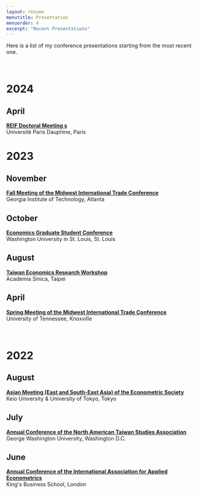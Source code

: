 ```yaml
---
layout: resume
menutitle: Presentation
menuorder: 4
excerpt: "Recent Presentations"
---
```


Here is a list of my conference presentations starting from the most recent one. <br> <br> <br>

# 2024

## April
<a href="https://sites.google.com/site/riefnetwork/home?authuser=0" target="_blank">**REIF Doctoral Meeting
s**</a>\
Université Paris Dauphine, Paris

# 2023

## November
<a href="https://econ.gatech.edu/midwest-economics-conference" target="_blank">**Fall Meeting of the Midwest International Trade Conference**</a>\
Georgia Institute of Technology, Atlanta

## October
<a href="https://sites.wustl.edu/egsc/" target="_blank">**Economics Graduate Student Conference**</a>\
Washington University in St. Louis, St. Louis

## August
<a href="https://www.econ.sinica.edu.tw/summer2023" target="_blank">**Taiwan Economics Research Workshop**</a>\
Academia Sinica, Taipei

## April
<a href="https://haslam.utk.edu/midwest-economics-conference/" target="_blank">**Spring Meeting of the Midwest International Trade Conference**</a>\
University of Tennessee, Knoxville <br> <br> <br>

# 2022

## August
<a href="https://ies.keio.ac.jp/ames2022/" target="_blank">**Asian Meeting (East and South-East Asia) of the Econometric Society**</a>\
Keio University & University of Tokyo, Tokyo

## July
<a href="https://www.na-tsa.org/" target="_blank">**Annual Conference of the North American Taiwan Studies Association**</a>\
George Washington University, Washington D.C.

## June
<a href="https://iaae2022.org/" target="_blank">**Annual Conference of the International Association for Applied Econometrics**</a>\
King's Business School, London

